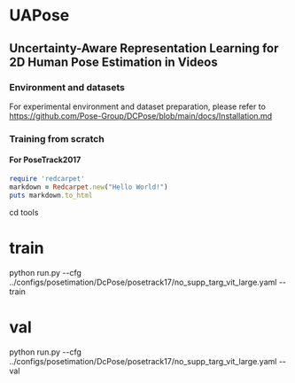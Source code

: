 # UAPose
## Uncertainty-Aware Representation Learning for 2D Human Pose Estimation in Videos

### Environment and datasets
For experimental environment and dataset preparation, please refer to https://github.com/Pose-Group/DCPose/blob/main/docs/Installation.md

### Training from scratch
#### For PoseTrack2017
```ruby
require 'redcarpet'
markdown = Redcarpet.new("Hello World!")
puts markdown.to_html
```

cd tools
# train  
python run.py --cfg ../configs/posetimation/DcPose/posetrack17/no_supp_targ_vit_large.yaml --train

# val 
python run.py --cfg ../configs/posetimation/DcPose/posetrack17/no_supp_targ_vit_large.yaml --val 

